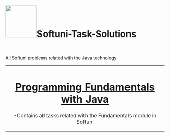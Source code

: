<h1><img src="https://softuni.bg/Content/images/about-page/softuni.png" width="100">Softuni-Task-Solutions</h1> <br/><p>All Softuni problems related with the Java technology<p>
<table>
  <tbody>
    <tr>
      <td align="center" valign="middle">
      	<a href="https://github.com/mikaelparsekyan/Softuni-Task-Solutions/tree/master/Programming%20Fundamentals" target="_blank">
          <h1>Programming Fundamentals with Java</h1>
        </a>
        <p>-Contains all tasks related with the Fundamentals module in Softuni</p>
      </td>
    </tr>
  </tbody>
</table>